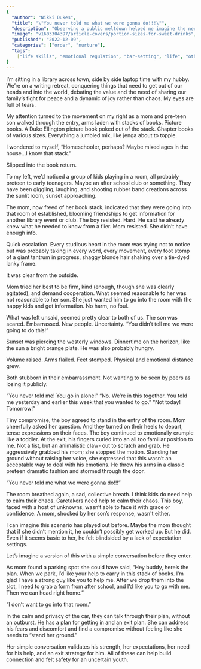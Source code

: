 ```yaml
---
{
  "author": "Nikki Dukes",
  "title": "\"You never told me what we were gonna do!!!\"",
  "description": "Observing a public meltdown helped me imagine the need for resources for families",
  "image": "v1603304397/article-covers/portion-sizes-for-sweet-drinks",
  "published": "2022-12-09",
  "categories": ["order", "nurture"],
  "tags":
    ["life skills", "emotional regulation", "bar-setting", "life", "other"],
}
---
```

I’m sitting in a library across town, side by side laptop time with my hubby. We’re on a writing retreat, conquering things that need to get out of our heads and into the world, debating the value and the need of sharing our family’s fight for peace and a dynamic of joy rather than chaos. My eyes are full of tears. 

My attention turned to the movement on my right as a mom and pre-teen son walked through the entry, arms laden with stacks of books. Picture books. A Duke Ellington picture book poked out of the stack. Chapter books of various sizes. Everything a jumbled mix, like jenga about to topple. 

I wondered to myself, “Homeschooler, perhaps? Maybe mixed ages in the house…I know that stack.”

Slipped into the book return. 

To my left, we’d noticed a group of kids playing in a room, all probably preteen to early teenagers. Maybe an after school club or something. They have been giggling, laughing, and shooting rubber band creations across the sunlit room, sunset approaching. 

The mom, now freed of her book stack, indicated that they were going into that room of established, blooming friendships to get information for another library event or club. The boy resisted. Hard. He said he already knew what he needed to know from a flier. Mom resisted. She didn’t have enough info. 

Quick escalation. Every studious heart in the room was trying not to notice but was probably taking in every word, every movement, every foot stomp of a giant tantrum in progress, shaggy blonde hair shaking over a tie-dyed lanky frame. 

It was clear from the outside. 

Mom tried her best to be firm, kind (enough, though she was clearly agitated), and demand cooperation. What seemed reasonable to her was not reasonable to her son. She just wanted him to go into the room with the happy kids and get information. No harm, no foul. 

What was left unsaid, seemed pretty clear to both of us. The son was scared. Embarrassed. New people. Uncertainty. “You didn’t tell me we were going to do this!”

Sunset was piercing the westerly windows. Dinnertime on the horizon, like the sun a bright orange plate. He was also probably hungry.

Volume raised. Arms flailed. Feet stomped. Physical and emotional distance grew.

Both stubborn in their embarrassment. Not wanting to be seen by peers as losing it publicly. 

“You never told me! You go in alone!”
“No. We’re in this together. You told me yesterday and earlier this week that you wanted to go.”
“Not today! Tomorrow!”

Tiny compromise, the boy agreed to stand in the entry of the room. Mom cheerfully asked her question. And they turned on their heels to depart, tense expressions on their faces. The boy continued to emotionally crumple like a toddler. At the exit, his fingers curled into an all too familiar position to me. Not a fist, but an animalistic claw- out to scratch and grab. He aggressively grabbed his mom; she stopped the motion.  Standing her ground without raising her voice, she expressed that this wasn’t an acceptable way to deal with his emotions. He threw his arms in a classic preteen dramatic fashion and stormed through the door. 

“You never told me what we were gonna do!!!”

The room breathed again, a sad, collective breath. I think kids do need help to calm their chaos. Caretakers need help to calm their chaos. This boy, faced with a host of unknowns, wasn’t able to face it with grace or confidence. A mom, shocked by her son’s response, wasn't either. 

I can imagine this scenario has played out before. Maybe the mom thought that if she didn’t mention it, he couldn’t possibly get worked up. But he did. Even if it seems basic to her, he felt blindsided by a lack of expectation settings. 




Let’s imagine a version of this with a simple conversation before they enter. 

As mom found a parking spot she could have said, “Hey buddy, here’s the plan. When we park, I’d like your help to carry in this stack of books. I’m glad I have a strong guy like you to help me. After we drop them into the slot, I need to grab a form from after school, and I’d like you to go with me. Then we can head right home.”

“I don’t want to go into that room.”

In the calm and privacy of the car, they can talk through their plan, without an outburst. He has a plan for getting in and an exit plan. She can address his fears and discomfort and find a compromise without feeling like she needs to “stand her ground.”

Her simple conversation validates his strength, her expectations, her need for his help, and an exit strategy for him. All of these can help build connection and felt safety for an uncertain youth.
